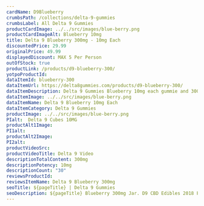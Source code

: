 ```yaml
---
cardName: D9Blueberry
crumbsPath: /collections/delta-9-gummies
crumbsLabel: All Delta 9 Gummies
productCardImage: ../../src/images/blue-berry.png
productCardImageAlt: Blueberry 10mg
title: Delta 9 Blueberry 300mg - 10mg Each
discountedPrice: 29.99
originalPrice: 49.99
displayedDiscount: MAX 5 Per Person
outOfStock: true
productLink: /products/d9-blueberry-300/
yotpoProductId: 
dataItemId: blueberry-300
dataItemUrl: https://delta8gummies.com/products/d9-blueberry-300/
dataItemDescription: Delta 9 Gummies Blueberry 10mg each gummie and 300 per jar. Sells Only the Most Quality Delta 9 THC Gummies Fully Formulated from Hemp. These products are 2018 Federal Farm Bill Legal. Blueberry Flavor.
dataItemImage: ../../src/images/blue-berry.png
dataItemName: Delta 9 Blueberry 10mg Each
dataItemCategory: Delta 9 Gummies
productImage: ../../src/images/blue-berry.png
PIalt:  Delta 9 Cubes 10MG
productAlt1Image: 
PI1alt: 
productAlt2Image: 
PI2alt: 
productVideoSrc: 
productVideoTitle: Delta 9 Video
descriptionTotalContent: 300mg
descriptionPotency: 10mg
descriptionCount: "30"
reviewsProductId: 
reviewsItemName: Delta 9 Blueberry 300mg
seoTitle: ${pageTitle} | Delta 9 Gummies
seoDescription: ${pageTitle} Blueberry 300mg Jar. D9 CBD Edibles 2018 Fedral Farm Bill legal. Consume Delta 9 thc Cubes gummies Responsibly. 
---
```

